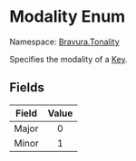 # Modality Enum

Namespace: [Bravura.Tonality](./Bravura.Tonality.md)

Specifies the modality of a [Key](./Bravura.Tonality.Key.md).

## Fields
| Field | Value |
|-------|:-----:|
| Major |   0   |
| Minor |   1   |
